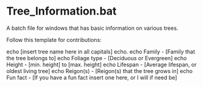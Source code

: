 Tree_Information.bat
====================

A batch file for windows that has basic information on various trees. 

Follow this template for contributions:

echo [insert tree name here in all capitals]
    echo.
    echo Family - [Family that the tree belongs to]
    echo Foliage type - [Deciduous or Evergreen]
    echo Height - [min. height] to [max. height]
    echo Lifespan - [Average lifespan, or oldest living tree]
    echo Reigon(s) - [Reigon(s) that the tree grows in]
    echo Fun fact - [If you have a fun fact insert one here, or I will if need be]
